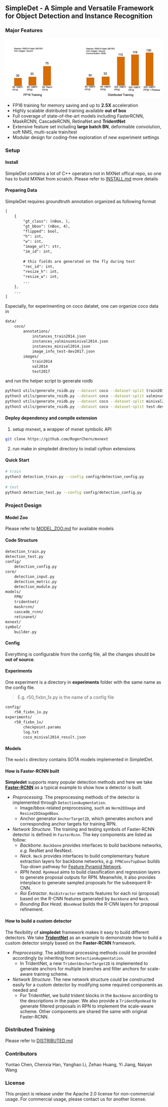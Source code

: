 ## SimpleDet - A Simple and Versatile Framework for Object Detection and Instance Recognition
### Major Features
![](./doc/image/diagram.png)
- FP16 training for memory saving and up to **2.5X** acceleration
- Highly scalable distributed training available **out of box**
- Full coverage of state-of-the-art models including FasterRCNN, MaskRCNN, CascadeRCNN, RetinaNet and **TridentNet**
- Extensive feature set including **large batch BN**, deformable convolution, soft NMS, multi-scale train/test
- Modular design for coding-free exploration of new experiment settings


### Setup
#### Install
SimpleDet contains a lot of C++ operators not in MXNet offical repo, so one has to build MXNet from scratch. Please refer to [INSTALL.md](./doc/INSTALL.md) more details

#### Preparing Data
SimpleDet requires groundtruth annotation organized as following format
```
[
    {
        "gt_class": (nBox, ),
        "gt_bbox": (nBox, 4),
        "flipped": bool,
        "h": int,
        "w": int,
        "image_url": str,
        "im_id": int,

        # this fields are generated on the fly during test
        "rec_id": int,
        "resize_h": int,
        "resize_w": int,
        ...
    },
    ...
]
```

Especially, for experimenting on coco datatet, one can organize coco data in
```
data/
    coco/
        annotations/
            instances_train2014.json
            instances_valminusminival2014.json
            instances_minival2014.json
            image_info_test-dev2017.json
        images/
            train2014
            val2014
            test2017
```

and run the helper script to generate roidb
```bash
python3 utils/generate_roidb.py --dataset coco --dataset-split train2014
python3 utils/generate_roidb.py --dataset coco --dataset-split valminusminival2014
python3 utils/generate_roidb.py --dataset coco --dataset-split minival2014
python3 utils/generate_roidb.py --dataset coco --dataset-split test-dev2017
```

#### Deploy dependency and compile extension
1. setup mxnext, a wrapper of mxnet symbolic API
```bash
git clone https://github.com/RogerChern/mxnext
```
2. run make in simpledet directory to install cython extensions

#### Quick Start

```bash
# train
python3 detection_train.py --config config/detection_config.py

# test
python3 detection_test.py --config config/detection_config.py
```


### Project Design
#### Model Zoo
Please refer to [MODEL_ZOO.md](./MODEL_ZOO.md) for available models

#### Code Structure
```
detection_train.py
detection_test.py
config/
    detection_config.py
core/
    detection_input.py
    detection_metric.py
    detection_module.py
models/
    FPN/
    tridentnet/
    maskrcnn/
    cascade_rcnn/
    retinanet/
mxnext/
symbol/
    builder.py
```
#### Config
Everything is configurable from the config file, all the changes should be **out of source**.

#### Experiments
One experiment is a directory in **experiments** folder with the same name as the config file.
> E.g. r50_fixbn_1x.py is the name of a config file

```
config/
    r50_fixbn_1x.py
experiments/
    r50_fixbn_1x/
        checkpoint.params
        log.txt
        coco_minival2014_result.json
```

#### Models
The `models` directory contains SOTA models implemented in SimpletDet.

#### How is Faster-RCNN built
**Simpledet** supports many popular detection methods and here we take [**Faster-RCNN**](https://arxiv.org/abs/1506.01497) as a typical example to show how a detector is built.

- *Preprocessing*. The preprocessing methods of the detector is implemented through `DetectionAugmentation`.
  - Image/bbox-related preprocessing, such as `Norm2DImage` and `Resize2DImageBbox`.
  - Anchor generator `AnchorTarget2D`, which generates anchors and corresponding anchor targets for training RPN.
- *Network Structure*. The training and testing symbols of Faster-RCNN detector is defined in `FasterRcnn`. The key components are listed as follow:
  - *Backbone*. `Backbone` provides interfaces to build backbone networks, *e.g.* ResNet and ResNext.
  - *Neck*. `Neck` provides interfaces to build complementary feature extraction layers for backbone networks, *e.g.* `FPNConvTopDown` builds Top-down pathway for [Feature Pyramid Network](https://arxiv.org/abs/1612.03144).
  - *RPN head*. `RpnHead` aims to build classification and regression layers to generate proposal outputs for RPN. Meanwhile, it also provides interplace to generate sampled proposals for the subsequent R-CNN.
  - *Roi Extractor*. `RoiExtractor` extracts features for each roi (proposal) based on the R-CNN features generated by `Backbone` and `Neck`.
  - *Bounding Box Head*. `BboxHead` builds the R-CNN layers for proposal refinement.

#### How to build a custom detector
The flexibility of **simpledet** framework makes it easy to build different detectors. We take [**TridentNet**](https://arxiv.org/abs/1901.01892) as an example to demonstrate how to build a custom detector simply based on the **Faster-RCNN** framework.

- *Preprocessing*. The additional processing methods could be provided accordingly by inheriting from `DetectionAugmentation`.
  - In TridentNet, a new `TridentAnchorTarget2D` is implemented to generate anchors for multiple branches and filter anchors for scale-aware training scheme.
- *Network Structure*. The new network structure could be constructed easily for a custom detector by modifying some required components as needed and 
  - For TridentNet, we build trident blocks in the `Backbone` according to the descriptions in the paper. We also provide a `TridentRpnHead` to generate filtered proposals in RPN to implement the scale-aware scheme. Other components are shared the same with original Faster-RCNN.


### Distributed Training
Please refer to [DISTRIBUTED.md](./doc/DISTRIBUTED.md)


### Contributors
Yuntao Chen, Chenxia Han, Yanghao Li, Zehao Huang, Yi Jiang, Naiyan Wang


### License
This project is release under the Apache 2.0 license for non-commercial usage. For commercial usage, please contact us for another license.
